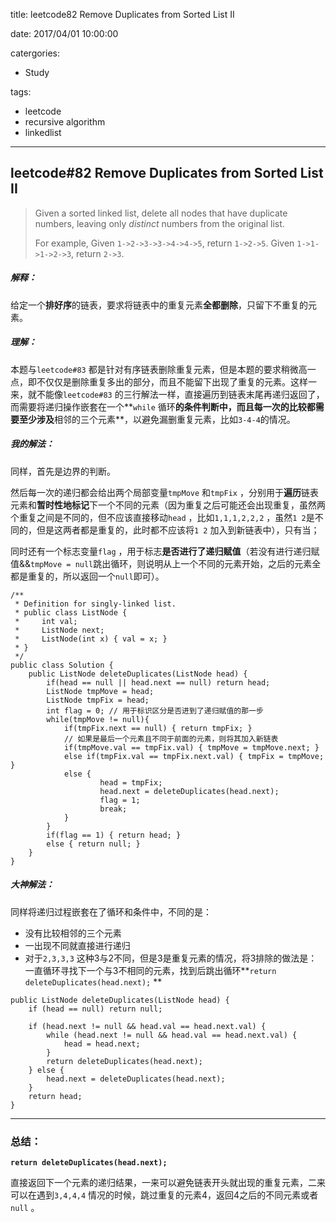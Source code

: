 title: leetcode82 Remove Duplicates from Sorted List II

date: 2017/04/01 10:00:00

catergories:

- Study

tags:

- leetcode
- recursive algorithm
- linkedlist

---

## leetcode#82 Remove Duplicates from Sorted List II

>Given a sorted linked list, delete all nodes that have duplicate numbers, leaving only *distinct* numbers from the original list.
>
>For example,
>Given `1->2->3->3->4->4->5`, return `1->2->5`.
>Given `1->1->1->2->3`, return `2->3`.

##### 解释：

给定一个**排好序**的链表，要求将链表中的重复元素**全都删除**，只留下不重复的元素。

##### 理解：

本题与`leetcode#83` 都是针对有序链表删除重复元素，但是本题的要求稍微高一点，即不仅仅是删除重复多出的部分，而且不能留下出现了重复的元素。这样一来，就不能像`leetcode#83` 的三行解法一样，直接遍历到链表末尾再递归返回了，而需要将递归操作嵌套在一个**`while` 循环**的条件判断中，而且每一次的比较都需要至少涉及**相邻的三个元素**，以避免漏删重复元素，比如`3-4-4`的情况。

##### 我的解法：

同样，首先是边界的判断。

然后每一次的递归都会给出两个局部变量`tmpMove` 和`tmpFix` ，分别用于**遍历**链表元素和**暂时性地标记**下一个不同的元素（因为重复之后可能还会出现重复，虽然两个重复之间是不同的，但不应该直接移动`head` ，比如`1,1,1,2,2,2` ，虽然`1 2`是不同的，但是这两者都是重复的，此时都不应该将`1 2` 加入到新链表中），只有当；

同时还有一个标志变量`flag` ，用于标志**是否进行了递归赋值**（若没有进行递归赋值&&`tmpMove = null`跳出循环，则说明从上一个不同的元素开始，之后的元素全都是重复的，所以返回一个`null`即可）。

```
/**
 * Definition for singly-linked list.
 * public class ListNode {
 *     int val;
 *     ListNode next;
 *     ListNode(int x) { val = x; }
 * }
 */
public class Solution {
    public ListNode deleteDuplicates(ListNode head) {
        if(head == null || head.next == null) return head;
        ListNode tmpMove = head;
        ListNode tmpFix = head;
        int flag = 0; // 用于标识区分是否进到了递归赋值的那一步
        while(tmpMove != null){
            if(tmpFix.next == null) { return tmpFix; } 
            // 如果是最后一个元素且不同于前面的元素，则将其加入新链表
            if(tmpMove.val == tmpFix.val) { tmpMove = tmpMove.next; }            
            else if(tmpFix.val == tmpFix.next.val) { tmpFix = tmpMove; }
            else {  
                    head = tmpFix;
                    head.next = deleteDuplicates(head.next);
                    flag = 1;
                    break;
            }
        }
        if(flag == 1) { return head; }
        else { return null; }
    }
}
```

##### 大神解法：

同样将递归过程嵌套在了循环和条件中，不同的是：

- 没有比较相邻的三个元素
- 一出现不同就直接进行递归
- 对于`2,3,3,3` 这种3与2不同，但是3是重复元素的情况，将3排除的做法是：一直循环寻找下一个与3不相同的元素，找到后跳出循环**`return deleteDuplicates(head.next);` **

```
public ListNode deleteDuplicates(ListNode head) {
    if (head == null) return null; 
    
    if (head.next != null && head.val == head.next.val) {
        while (head.next != null && head.val == head.next.val) {
            head = head.next;
        }
        return deleteDuplicates(head.next);
    } else {
        head.next = deleteDuplicates(head.next);
    }
    return head;
}
```

---

### 总结：

**`return deleteDuplicates(head.next);`** 

直接返回下一个元素的递归结果，一来可以避免链表开头就出现的重复元素，二来可以在遇到`3,4,4,4` 情况的时候，跳过重复的元素4，返回4之后的不同元素或者`null` 。